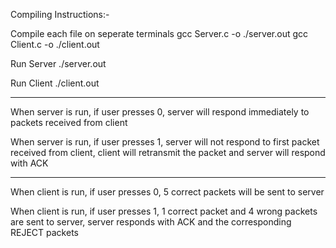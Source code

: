 Compiling Instructions:-

Compile each file on seperate terminals
gcc Server.c -o ./server.out
gcc Client.c -o ./client.out

Run Server
./server.out

Run Client
./client.out

---

When server is run, if user presses 0, server will respond immediately to packets received from client

When server is run, if user presses 1, server will not respond to first packet received from client, client will retransmit the packet and server will respond with ACK

---

When client is run, if user presses 0, 5 correct packets will be sent to server

When client is run, if user presses 1, 1 correct packet and 4 wrong packets are sent to server, server responds with ACK and the corresponding REJECT packets
